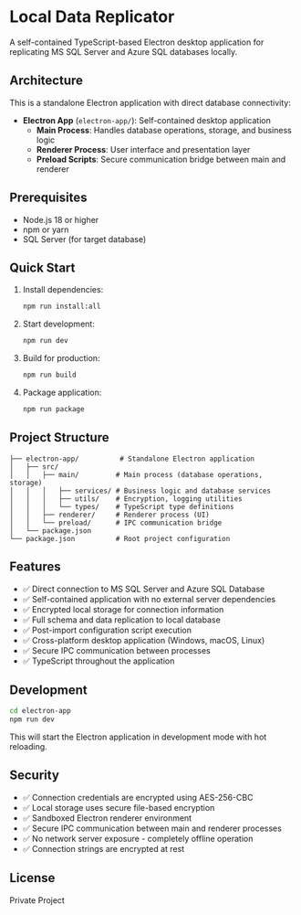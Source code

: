 # Local Data Replicator

A self-contained TypeScript-based Electron desktop application for replicating MS SQL Server and Azure SQL databases locally.

## Architecture

This is a standalone Electron application with direct database connectivity:
- **Electron App** (`electron-app/`): Self-contained desktop application
  - **Main Process**: Handles database operations, storage, and business logic
  - **Renderer Process**: User interface and presentation layer
  - **Preload Scripts**: Secure communication bridge between main and renderer

## Prerequisites

- Node.js 18 or higher
- npm or yarn
- SQL Server (for target database)

## Quick Start

1. Install dependencies:
   ```bash
   npm run install:all
   ```

2. Start development:
   ```bash
   npm run dev
   ```

3. Build for production:
   ```bash
   npm run build
   ```

4. Package application:
   ```bash
   npm run package
   ```

## Project Structure

```
├── electron-app/          # Standalone Electron application
│   ├── src/
│   │   ├── main/         # Main process (database operations, storage)
│   │   │   ├── services/ # Business logic and database services
│   │   │   ├── utils/    # Encryption, logging utilities
│   │   │   └── types/    # TypeScript type definitions
│   │   ├── renderer/     # Renderer process (UI)
│   │   └── preload/      # IPC communication bridge
│   └── package.json
└── package.json          # Root project configuration
```

## Features

- ✅ Direct connection to MS SQL Server and Azure SQL Database
- ✅ Self-contained application with no external server dependencies
- ✅ Encrypted local storage for connection information
- ✅ Full schema and data replication to local database
- ✅ Post-import configuration script execution
- ✅ Cross-platform desktop application (Windows, macOS, Linux)
- ✅ Secure IPC communication between processes
- ✅ TypeScript throughout the application

## Development

```bash
cd electron-app
npm run dev
```

This will start the Electron application in development mode with hot reloading.

## Security

- ✅ Connection credentials are encrypted using AES-256-CBC
- ✅ Local storage uses secure file-based encryption
- ✅ Sandboxed Electron renderer environment
- ✅ Secure IPC communication between main and renderer processes
- ✅ No network server exposure - completely offline operation
- ✅ Connection strings are encrypted at rest

## License

Private Project 